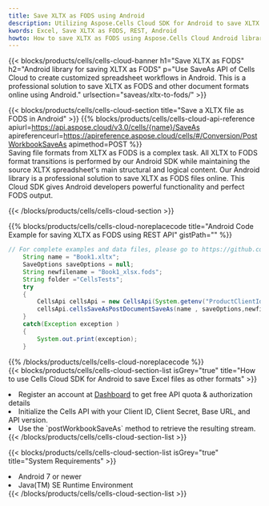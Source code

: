 ```yaml
---
title: Save XLTX as FODS using Android 
description: Utilizing Aspose.Cells Cloud SDK for Android to save XLTX format file as FODS format file. 
kwords: Excel, Save XLTX as FODS, REST, Android
howto: How to save XLTX as FODS using Aspose.Cells Cloud Android library.
---
```



{{< blocks/products/cells/cells-cloud-banner h1="Save XLTX as FODS" h2="Android library for saving XLTX as FODS" p="Use SaveAs API of Cells Cloud to create customized spreadsheet workflows in Android. This is a professional solution to save XLTX as FODS and other document formats online using Android." urlsection="saveas/xltx-to-fods/" >}}

{{< blocks/products/cells/cells-cloud-section  title="Save a XLTX file as FODS in Android" >}}
{{% blocks/products/cells/cells-cloud-api-reference  apiurl=https://api.aspose.cloud/v3.0/cells/{name}/SaveAs  apireferenceurl=https://apireference.aspose.cloud/cells/#/Conversion/PostWorkbookSaveAs  apimethod=POST %}}
<br/>
Saving file formats from XLTX as FODS is a complex task. All XLTX to FODS format transitions is performed by our Android SDK while maintaining the source XLTX spreadsheet's main structural and logical content. Our Android library is a professional solution to save XLTX as FODS files online. This Cloud SDK gives Android developers powerful functionality and perfect FODS output.

{{< /blocks/products/cells/cells-cloud-section >}}

{{% blocks/products/cells/cells-cloud-noreplacecode title="Android Code Example for saving XLTX as FODS using REST API" gistPath="" %}}
  
```java
// For complete examples and data files, please go to https://github.com/aspose-cells-cloud/aspose-cells-cloud-android/
    String name = "Book1.xltx";
    SaveOptions saveOptions = null;
    String newfilename = "Book1_xlsx.fods";
    String folder ="CellsTests";
    try
    {
        CellsApi cellsApi = new CellsApi(System.getenv("ProductClientId"), System.getenv("ProductClientSecret"));
        cellsApi.cellsSaveAsPostDocumentSaveAs(name , saveOptions,newfilename,false,false,folder,null,null,null,true);                       
    }
    catch(Exception exception )
    {
        System.out.print(exception);
    }
```
  
{{% /blocks/products/cells/cells-cloud-noreplacecode  %}}
<br/>
{{< blocks/products/cells/cells-cloud-section-list isGrey="true"  title="How to use Cells Cloud SDK for Android to save Excel files as other formats" >}}
<li>Register an account at <a href="https://dashboard.aspose.cloud/">Dashboard</a> to get free API quota & authorization details</li>
<li>Initialize the Cells API with your Client ID, Client Secret, Base URL, and API version.</li>
<li>Use the `postWorkbookSaveAs` method to retrieve the resulting stream.</li>
{{< /blocks/products/cells/cells-cloud-section-list >}}

{{< blocks/products/cells/cells-cloud-section-list isGrey="true"  title="System Requirements" >}}
<li>Android 7 or newer</li>
<li>Java(TM) SE Runtime Environment</li>
{{< /blocks/products/cells/cells-cloud-section-list >}}
